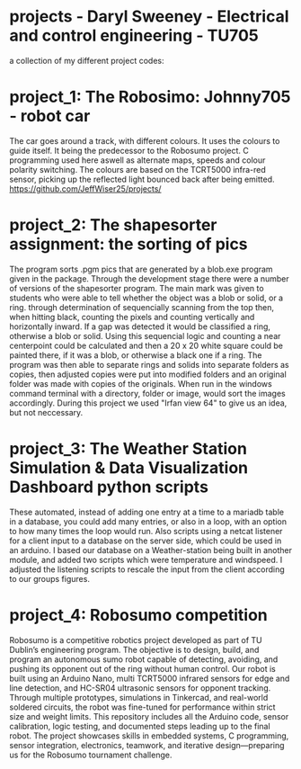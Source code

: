 # projects - Daryl Sweeney - Electrical and control engineering - TU705
a collection of my different project codes:
# project_1: The Robosimo: Johnny705 - robot car
The car goes around a track, with different colours. It uses the colours to guide itself. It being the predecessor to the Robosumo project.
C programming used here aswell as alternate maps, speeds and colour polarity switching. The colours are based on the TCRT5000 infra-red sensor,
picking up the reflected light bounced back after being emitted.
https://github.com/JeffWiser25/projects/
# project_2: The shapesorter assignment: the sorting of pics
The program sorts .pgm pics that are generated by a blob.exe program given in the package. Through the development stage there were a number of
versions of the shapesorter program. The main mark was given to students who were able to tell whether the object was a blob or solid, or a ring.
through determination of sequencially scanning from the top then, when hitting black, counting the pixels and counting vertically and horizontally inward. If a
gap was detected it would be classified a ring, otherwise a blob or solid. Using this sequencial logic and counting a near centerpoint could be calculated and 
then a 20 x 20 white square could be painted there, if it was a blob, or otherwise a black one if a ring. The program was then able to separate rings and solids into separate folders as copies, then
adjusted copies were put into modified folders and an original folder was made with copies of the originals. When run in the windows command terminal with a directory, folder or image,
would sort the images accordingly. During this project we used "Irfan view 64" to give us an idea, but not neccessary.
# project_3: The Weather Station Simulation & Data Visualization Dashboard python scripts
These automated, instead of adding one entry at a time to a mariadb table in a database, you could add many entries, or also in a loop, with an option to how many times the loop would run.
Also scripts using a netcat listener for a client input to a database on the server side, which could be used in an arduino. I based our database on a Weather-station being built in another module,
and added two scripts which were temperature and windspeed. I adjusted the listening scripts to rescale the input from the client according to our groups figures.
# project_4: Robosumo competition
Robosumo is a competitive robotics project developed as part of TU Dublin’s engineering program. The objective is to design, build, and program an autonomous sumo robot capable of detecting, avoiding, and pushing its opponent out of the ring without human control. Our robot is built using an Arduino Nano, multi TCRT5000 infrared sensors for edge and line detection, and HC-SR04 ultrasonic sensors for opponent tracking. Through multiple prototypes, simulations in Tinkercad, and real-world soldered circuits, the robot was fine-tuned for performance within strict size and weight limits. This repository includes all the Arduino code, sensor calibration, logic testing, and documented steps leading up to the final robot. The project showcases skills in embedded systems, C programming, sensor integration, electronics, teamwork, and iterative design—preparing us for the Robosumo tournament challenge.

